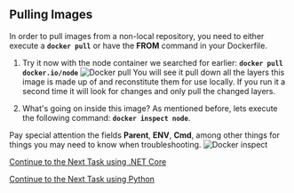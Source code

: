 ## Pulling Images
In order to pull images from a non-local repository, you need to either execute a **`docker pull`** or have the **FROM** command in your Dockerfile.

1. Try it now with the node container we searched for earlier:
**`docker pull docker.io/node`**
![Docker pull](https://github.com/Burwood/containers101/blob/azure/containers_lab/images/Azure_docker_pull_posh.png)
You will see it pull down all the layers this image is made up of and reconstitute them for use locally. If you run it a second time it will look for changes and only pull the changed layers.

2. What's going on inside this image? As mentioned before, lets execute the following command: **`docker inspect node`**. 

Pay special attention the fields **Parent**, **ENV**, **Cmd**,  among other things for things you may need to know when troubleshooting.
![Docker inspect](https://github.com/Burwood/containers101/blob/azure/containers_lab/images/Azure_docker_image_inspect_posh.png)


[Continue to the Next Task using .NET Core](https://github.com/Burwood/containers101/blob/azure/containers_lab/azure/task_4_win.md)

[Continue to the Next Task using Python](https://github.com/Burwood/containers101/blob/azure/containers_lab/azure/task_4.md)
